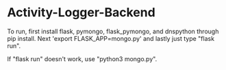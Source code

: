 # Activity-Logger-Backend

To run, first install flask, pymongo, flask_pymongo, and dnspython through pip install. 
Next 'export FLASK_APP=mongo.py' and lastly just type "flask run".

If "flask run" doesn't work, use "python3 mongo.py".

